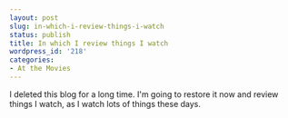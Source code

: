 ```yaml
---
layout: post
slug: in-which-i-review-things-i-watch
status: publish
title: In which I review things I watch
wordpress_id: '218'
categories:
- At the Movies
---
```


I deleted this blog for a long time. I'm going to restore it now and review things I watch, as I watch lots of things these days.

